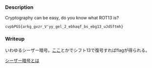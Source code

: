 ### Description
Cryptography can be easy, do you know what ROT13 is? 

`cvpbPGS{arkg_gvzr_V'yy_gel_2_ebhaqf_bs_ebg13_uJdSftmh}`

### Writeup
いわゆるシーザー暗号。[ここ](https://linesegment.web.fc2.com/application/cipher/Caesar.html)とかでシフト13で復号すればflagが得られる。

[シーザー暗号とは](https://ja.wikipedia.org/wiki/%E3%82%B7%E3%83%BC%E3%82%B6%E3%83%BC%E6%9A%97%E5%8F%B7)
